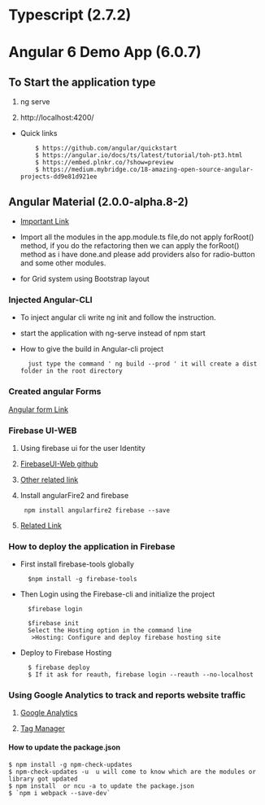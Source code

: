 # Typescript (2.7.2)

# Angular 6 Demo App (6.0.7)

## To Start the application type 

 1. ng serve
 
 1. http://localhost:4200/

* Quick links

          $ https://github.com/angular/quickstart
          $ https://angular.io/docs/ts/latest/tutorial/toh-pt3.html
          $ https://embed.plnkr.co/?show=preview
          $ https://medium.mybridge.co/18-amazing-open-source-angular-projects-dd9e81d921ee

## Angular Material (2.0.0-alpha.8-2)
 
 
* [Important Link](https://github.com/angular/material2)

* Import all the modules in the app.module.ts file,do not apply forRoot() method,
if you do the refactoring then we can apply the forRoot() method as i have done.and please add providers also for radio-button and some other modules.

* for Grid system using Bootstrap layout 
   


### Injected Angular-CLI  

* To inject angular cli write ng init and follow the instruction.
* start the application with ng-serve instead of npm start
* How to give the build in Angular-cli project
   
        just type the command ' ng build --prod ' it will create a dist folder in the root directory


### Created angular Forms

   [Angular form Link](https://angular.io/docs/ts/latest/guide/forms.html)


### Firebase UI-WEB

1. Using firebase ui for the user Identity 
              
1. [FirebaseUI-Web github](https://github.com/firebase/FirebaseUI-Web)
1. [Other related link](https://firebase.google.com/docs/auth/web/password-auth#before_you_begin)

1. Install angularFire2 and firebase

        npm install angularfire2 firebase --save

1. [Related Link](https://github.com/angular/angularfire2/blob/master/docs/3-retrieving-data-as-lists.md)



### How to deploy the application in Firebase

* First install firebase-tools globally
   
        $npm install -g firebase-tools

* Then Login using the Firebase-cli and initialize the project
    
        $firebase login

        $firebase init
        Select the Hosting option in the command line
         >Hosting: Configure and deploy firebase hosting site

* Deploy to Firebase Hosting
      
        $ firebase deploy
        $ If it ask for reauth, firebase login --reauth --no-localhost


### Using Google Analytics to track and reports website traffic



1. [Google Analytics](https://analytics.google.com/)

1. [Tag Manager](https://tagmanager.google.com/)


#### How to update the package.json

    $ npm install -g npm-check-updates
    $ npm-check-updates -u  u will come to know which are the modules or library got updated
    $ npm install  or ncu -a to update the package.json
    $ `npm i webpack --save-dev`
